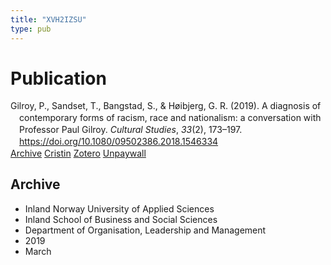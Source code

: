 ```yaml
---
title: "XVH2IZSU"
type: pub
---
```

<h1>Publication</h1>
<article id="csl-bib-container-XVH2IZSU" class="csl-bib-container">
  <div class="csl-bib-body" style="line-height: 1.35; padding-left: 1em; text-indent:-1em;">
  <div class="csl-entry">Gilroy, P., Sandset, T., Bangstad, S., &amp; H&#xF8;ibjerg, G. R. (2019). A diagnosis of contemporary forms of racism, race and nationalism: a conversation with Professor Paul Gilroy. <i>Cultural Studies</i>, <i>33</i>(2), 173&#x2013;197. <a href="https://doi.org/10.1080/09502386.2018.1546334">https://doi.org/10.1080/09502386.2018.1546334</a></div>
</div>
  <div class="csl-bib-buttons">
    <a href="#taxonomy-article-XVH2IZSU" class="csl-bib-button">Archive</a>
    <a href alt="Cristin URL" class="csl-bib-button">Cristin</a>
    <a href alt="Zotero URL" class="csl-bib-button">Zotero</a>
    <a href="https://www.tandfonline.com/doi/pdf/10.1080/09502386.2018.1546334?needAccess=true" class="csl-bib-button">Unpaywall</a>
  </div>
  <div id="csl-bib-meta-container-XVH2IZSU"></div>
</article>
<div id="csl-bib-meta-XVH2IZSU" class="csl-bib-meta">
  <article id="taxonomy-article-XVH2IZSU" class="taxonomy-article">
    <h1>Archive</h1>
    <ul>
      <li>Inland Norway University of Applied Sciences</li>
      <li>Inland School of Business and Social Sciences</li>
      <li>Department of Organisation, Leadership and Management</li>
      <li>2019</li>
      <li>March</li>
    </ul>
  </article>
</div>
